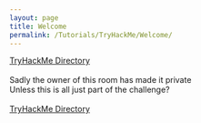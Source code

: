 ```yaml
---
layout: page
title: Welcome
permalink: /Tutorials/TryHackMe/Welcome/
---
```


[TryHackMe Directory](https://zacvr.github.io/Tutorials/TryHackMe/)
<br/><br/>
Sadly the owner of this room has made it private
<br/>
Unless this is all just part of the challenge?
<br/><br/>
[TryHackMe Directory](https://zacvr.github.io/Tutorials/TryHackMe/)
